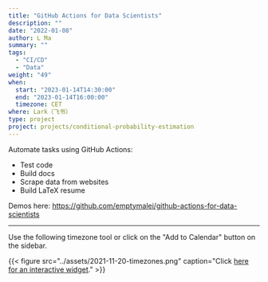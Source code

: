 ```yaml
---
title: "GitHub Actions for Data Scientists"
description: ""
date: "2022-01-08"
author: L Ma
summary: ""
tags:
  - "CI/CD"
  - "Data"
weight: "49"
when:
  start: "2023-01-14T14:30:00"
  end: "2023-01-14T16:00:00"
  timezone: CET
where: Lark（飞书）
type: project
project: projects/conditional-probability-estimation
---
```


Automate tasks using GitHub Actions:

- Test code
- Build docs
- Scrape data from websites
- Build LaTeX resume

Demos here: https://github.com/emptymalei/github-actions-for-data-scientists

---

Use the following timezone tool or click on the "Add to Calendar" button on the sidebar.

{{< figure src="../assets/2021-11-20-timezones.png" caption="Click [here for an interactive widget](https://www.worldtimebuddy.com/?qm=1&lid=1816670,2950159,5,8&h=1816670&date=2021-11-20&sln=21-22.5&hf=1)." >}}



